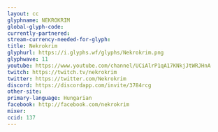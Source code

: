```yaml
---
layout: cc
glyphname: NEKROKRIM
global-glyph-code: 
currently-partnered: 
stream-currency-needed-for-glyph: 
title: Nekrokrim
glyphurl: https://i.glyphs.wf/glyphs/Nekrokrim.png
glyphwave: 11
youtube: https://www.youtube.com/channel/UCiAlrP1qA17KNkjJtWRJHnA
twitch: https://twitch.tv/nekrokrim
twitter: https://twitter.com/Nekrokrim
discord: https://discordapp.com/invite/3784rcg
other-site: 
primary-language: Hungarian
facebook: http://facebook.com/nekrokrim
mixer: 
ccid: 137
---
```


